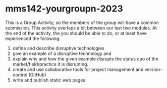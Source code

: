 # mms142-yourgroupn-2023

This is a Group Activity, so the members of the group will have a common submission.
This activity overlaps a bit between our last two modules. At the end of the activity, the you should be able to do, or at least have experienced the following:
1. define and describe disruptive technologies
2. give an example of a disruptive technology and
3. explain why and how the given example disrupts the status quo of the market/field/practice it is disrupting.
4. create and use collaborative tools for project management and version-control (GitHub)
5. write and publish static web pages
